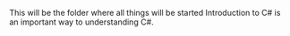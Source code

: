 This will be the folder where all things will be started
Introduction to C# is an important way to understanding C#.
